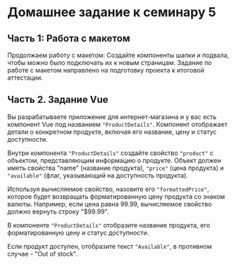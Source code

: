 # Домашнее задание к семинару 5

## Часть 1: Работа с макетом

Продолжаем работу с макетом:
Создайте компоненты шапки и подвала, чтобы можно было подключать их к новым страницам.
Задание по работе с макетом направлено на подготовку проекта к итоговой аттестации.

## Часть 2. Задание Vue

Вы разрабатываете приложение для интернет-магазина и у вас есть компонент Vue под названием `"ProductDetails"`. Компонент отображает детали о конкретном продукте, включая его название, цену и статус доступности.

Внутри компонента `"ProductDetails"` создайте свойство `"product"` с объектом, представляющим информацию о продукте. Объект должен иметь свойства "name" (название продукта), `"price"` (цена продукта) и `"available"` (флаг, указывающий на доступность продукта).

Используя вычисляемое свойство, назовите его `"formattedPrice"`, которое будет возвращать форматированную цену продукта со знаком валюты. Например, если цена равна 99.99, вычисляемое свойство должно вернуть строку "$99.99".

В компоненте `"ProductDetails"` отобразите название продукта, его форматированную цену и статус доступности.

Если продукт доступен, отобразите текст `"Available"`, в противном случае - "Out of stock".
